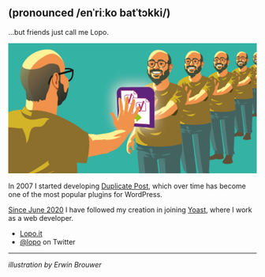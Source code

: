 ## (pronounced /enˈriːko batˈtɔkki/)
 ...but friends just call me Lopo.

<img src="https://raw.githubusercontent.com/enricobattocchi/enricobattocchi/master/duplicate-enrico.png" alt="Illustration of multiple Enricos created as duplicates of the original one">

In 2007 I started developing [Duplicate Post](https://wordpress.org/plugins/duplicate-post/), which over time has become one of the most popular plugins for WordPress.

[Since June 2020](https://yoast.com/announcement-duplicate-post-joins-yoast/) I have followed my creation in joining [Yoast](https://yoast.com/), where I work as a web developer.

* [Lopo.it](https://lopo.it)
* [@lopo](https://twitter.com/lopo) on Twitter

***
_illustration by Erwin Brouwer_
